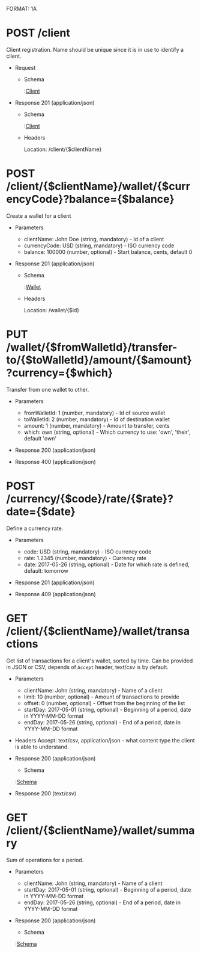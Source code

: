 FORMAT: 1A

# POST /client

Client registration. Name should be unique since it is in use to identify a client.

+ Request
    + Schema

        :[Client](http://acmepay.local/schema/client.json)

+ Response 201 (application/json)

    + Schema

        :[Client](http://acmepay.local/schema/client.json)

    + Headers

        Location: /client/{$clientName}

# POST /client/{$clientName}/wallet/{$currencyCode}?balance={$balance}

Create a wallet for a client

+ Parameters
    + clientName: John Doe (string, mandatory) - Id of a client
    + currencyCode: USD (string, mandatory) - ISO currency code
    + balance: 100000 (number, optional) - Start balance, cents, default 0

+ Response 201 (application/json)

    + Schema

        :[Wallet](http://acmepay.local/schema/wallet.json)

    + Headers

        Location: /wallet/{$id}

# PUT /wallet/{$fromWalletId}/transfer-to/{$toWalletId}/amount/{$amount}?currency={$which}

Transfer from one wallet to other.

+ Parameters
    + fromWalletId: 1 (number, mandatory) - Id of source wallet
    + toWalletId: 2 (number, mandatory) - Id of destination wallet
    + amount: 1 (number, mandatory) - Amount to transfer, cents
    + which: own (string, optional) - Which currency to use: 'own', 'their', default 'own'

+ Response 200 (application/json)
+ Response 400 (application/json)

# POST /currency/{$code}/rate/{$rate}?date={$date}

Define a currency rate.

+ Parameters
    + code: USD (string, mandatory) - ISO currency code
    + rate: 1.2345 (number, mandatory) - Currency rate
    + date: 2017-05-26 (string, optional) - Date for which rate is defined, default: tomorrow

+ Response 201 (application/json)
+ Response 409 (application/json)

# GET /client/{$clientName}/wallet/transactions

Get list of transactions for a client's wallet, sorted by time. Can be provided in JSON or CSV, depends of `Accept` header,
text/csv is by default.

+ Parameters
    + clientName: John (string, mandatory) - Name of a client
    + limit: 10 (number, optional) - Amount of transactions to provide 
    + offset: 0 (number, optional) - Offset from the beginning of the list
    + startDay: 2017-05-01 (string, optional) - Beginning of a period, date in YYYY-MM-DD format
    + endDay: 2017-05-26 (string, optional) - End of a period, date in YYYY-MM-DD format

+ Headers
    Accept: text/csv, application/json - what content type the client is able to understand.

+ Response 200 (application/json)
    + Schema

    :[Schema](http://acmepay.local/schema/transaction.json#/definitions/list)

+ Response 200 (text/csv)

# GET /client/{$clientName}/wallet/summary

Sum of operations for a period.

+ Parameters
    + clientName: John (string, mandatory) - Name of a client
    + startDay: 2017-05-01 (string, optional) - Beginning of a period, date in YYYY-MM-DD format
    + endDay: 2017-05-26 (string, optional) - End of a period, date in YYYY-MM-DD format

+ Response 200 (application/json)
    + Schema

    :[Schema](http://acmepay.local/schema/wallet-summary.json)
